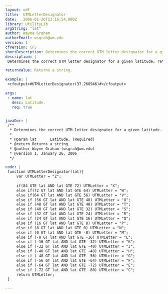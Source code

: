```yaml
---
layout: udf
title:  UTMLetterDesignator
date:   2006-01-26T13:16:54.000Z
library: UtilityLib
argString: "lat"
author: Wayne Graham
authorEmail: wsgrah@wm.edu
version: 1
cfVersion: CF5
shortDescription: Determines the correct UTM letter designator for a given latitude.
description: |
 Determines the correct UTM letter designator for a given latitude; returns Z if latitude is outside UTM limits of 84N to 80S.

returnValue: Returns a string.

example: |
 <cfoutput>#UTMLetterDesignator(37.268946)#</cfoutput>

args:
 - name: lat
   desc: Latitude.
   req: true


javaDoc: |
 /**
  * Determines the correct UTM letter designator for a given latitude.
  * 
  * @param lat      Latitude. (Required)
  * @return Returns a string. 
  * @author Wayne Graham (wsgrah@wm.edu) 
  * @version 1, January 26, 2006 
  */

code: |
 function UTMLetterDesignator(lat){
     var UTMLetter = "Z";
             
     if(84 GTE lat AND lat GTE 72) UTMLetter = "X";
     else if(72 GT lat AND lat GTE 64) UTMLetter = "W";
     else if(64 GT lat AND lat GTE 56) UTMLetter = "V";
     else if (56 GT lat AND lat GTE 48) UTMLetter = "U";
     else if (48 GT lat AND lat GTE 40) UTMLetter = "T";
     else if (40 GT lat AND lat GTE 32) UTMLetter = "S";
     else if (32 GT lat AND lat GTE 24) UTMLetter = "R";
     else if (24 GT lat AND lat GTE 16) UTMLetter = "Q";
     else if (16 GT lat AND lat GTE 8) UTMLetter = "P";
     else if (8 GT lat AND lat GTE 0) UTMLetter = "N";
     else if (0 GT lat AND lat GTE -8) UTMLetter = "M";
     else if (-8 GT lat AND lat GTE -16) UTMLetter = "L";
     else if (-16 GT lat AND lat GTE -32) UTMLetter = "K";
     else if (-32 GT lat AND lat GTE -40) UTMLetter = "J";
     else if (-40 GT lat AND lat GTE -48) UTMLetter = "H";
     else if (-48 GT lat AND lat GTE -56) UTMLetter = "G";
     else if (-56 GT lat AND lat GTE -64) UTMLetter = "F";
     else if (-64 GT lat AND lat GTE -72) UTMLetter = "E";
     else if (-72 GT lat AND lat GTE -80) UTMLetter = "C";
     return UTMLetter;
 }

---
```


